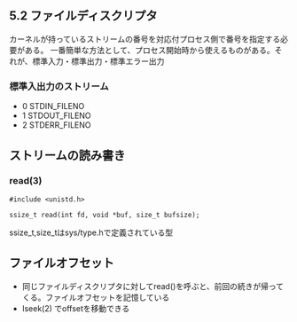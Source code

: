 ## 5.2 ファイルディスクリプタ
カーネルが持っているストリームの番号を対応付プロセス側で番号を指定する必要がある。
一番簡単な方法として、プロセス開始時から使えるものがある。それが、標準入力・標準出力・標準エラー出力

### 標準入出力のストリーム
- 0 STDIN_FILENO
- 1 STDOUT_FILENO
- 2 STDERR_FILENO

## ストリームの読み書き
### read(3)

```
#include <unistd.h>

ssize_t read(int fd, void *buf, size_t bufsize);
```

ssize_t,size_tはsys/type.hで定義されている型


## ファイルオフセット
- 同じファイルディスクリプタに対してread()を呼ぶと、前回の続きが帰ってくる。ファイルオフセットを記憶している
- lseek(2) でoffsetを移動できる
